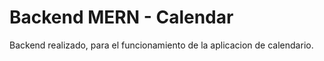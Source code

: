 # Backend MERN - Calendar

Backend realizado, para el funcionamiento de la aplicacion de calendario.